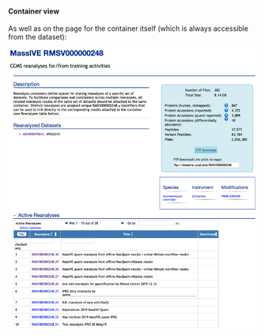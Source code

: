 

#### Container view
As well as on the page for the container itself (which is always accessible from the dataset):

![](img/submit_quant_reanalyses/datasetpage_show_container_iprg.png)

